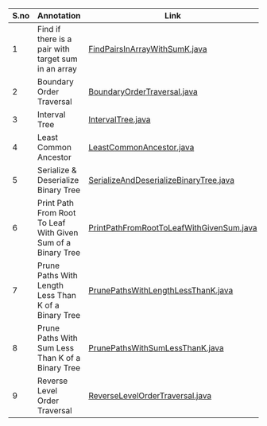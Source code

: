 S.no | Annotation | Link | 
--- | --- | --- |
1 | Find if there is a pair with target sum in an array | [FindPairsInArrayWithSumK.java](https://github.com/nikhilagrwl07/Daily-Coding-Problem/blob/master/src/main/java/FindPairsInArrayWithSumK.java) |
2 | Boundary Order Traversal | [BoundaryOrderTraversal.java](https://github.com/nikhilagrwl07/Daily-Coding-Problem/blob/master/src/main/java/BoundaryOrderTraversal.java) |
3 | Interval Tree | [IntervalTree.java](https://github.com/nikhilagrwl07/Daily-Coding-Problem/blob/master/src/main/java/IntervalTree.java) |
4 | Least Common Ancestor | [LeastCommonAncestor.java](https://github.com/nikhilagrwl07/Daily-Coding-Problem/blob/master/src/main/java/LeastCommonAncestor.java) |
5 | Serialize & Deserialize Binary Tree | [SerializeAndDeserializeBinaryTree.java](https://github.com/nikhilagrwl07/Daily-Coding-Problem/blob/master/src/main/java/SerializeAndDeserializeBinaryTree.java) |
6 | Print Path From Root To Leaf With Given Sum of a Binary Tree | [PrintPathFromRootToLeafWithGivenSum.java](https://github.com/nikhilagrwl07/Daily-Coding-Problem/blob/master/src/main/java/PrintPathFromRootToLeafWithGivenSum.java) |
7 | Prune Paths With Length Less Than K of a Binary Tree | [PrunePathsWithLengthLessThanK.java](https://github.com/nikhilagrwl07/Daily-Coding-Problem/blob/master/src/main/java/PrunePathsWithLengthLessThanK.java) |
8 | Prune Paths With Sum Less Than K of a Binary Tree | [PrunePathsWithSumLessThanK.java](https://github.com/nikhilagrwl07/Daily-Coding-Problem/blob/master/src/main/java/PrunePathsWithSumLessThanK.java) |
9 | Reverse Level Order Traversal | [ReverseLevelOrderTraversal.java](https://github.com/nikhilagrwl07/Daily-Coding-Problem/blob/master/src/main/java/ReverseLevelOrderTraversal.java) |
